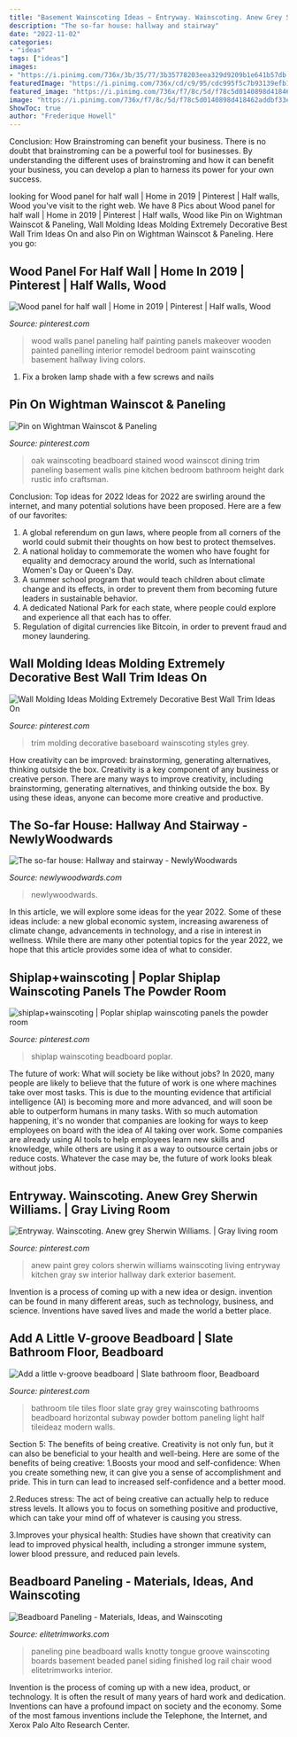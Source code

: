 ```yaml
---
title: "Basement Wainscoting Ideas ~ Entryway. Wainscoting. Anew Grey Sherwin Williams."
description: "The so-far house: hallway and stairway"
date: "2022-11-02"
categories:
- "ideas"
tags: ["ideas"]
images:
- "https://i.pinimg.com/736x/3b/35/77/3b35778203eea329d9209b1e641b57db.jpg"
featuredImage: "https://i.pinimg.com/736x/cd/c9/95/cdc995f5c7b93139efb11aec0239f294--half-wood-panel-walls-half-walls.jpg?b=t"
featured_image: "https://i.pinimg.com/736x/f7/8c/5d/f78c5d0140898d418462addbf33e7843--basement-renovations-basement-ideas.jpg"
image: "https://i.pinimg.com/736x/f7/8c/5d/f78c5d0140898d418462addbf33e7843--basement-renovations-basement-ideas.jpg"
ShowToc: true
author: "Frederique Howell"
---
```



Conclusion: How Brainstroming can benefit your business.
There is no doubt that brainstroming can be a powerful tool for businesses. By understanding the different uses of brainstroming and how it can benefit your business, you can develop a plan to harness its power for your own success.

	

		
looking for Wood panel for half wall | Home in 2019 | Pinterest | Half walls, Wood you've visit to the right web. We have 8 Pics about Wood panel for half wall | Home in 2019 | Pinterest | Half walls, Wood like Pin on Wightman Wainscot &amp; Paneling, Wall Molding Ideas Molding Extremely Decorative Best Wall Trim Ideas On and also Pin on Wightman Wainscot &amp; Paneling. Here you go:
		
    
## Wood Panel For Half Wall | Home In 2019 | Pinterest | Half Walls, Wood

<img loading=lazy src="https://i.pinimg.com/736x/cd/c9/95/cdc995f5c7b93139efb11aec0239f294--half-wood-panel-walls-half-walls.jpg?b=t" onerror="this.onerror=null;this.src='https://tse2.mm.bing.net/th?id=OIP.IT3YB63V7of0B_MYA60YqwHaLl&amp;pid=15.1';" alt="Wood panel for half wall | Home in 2019 | Pinterest | Half walls, Wood">

_Source: pinterest.com_

>wood walls panel paneling half painting panels makeover wooden painted panelling interior remodel bedroom paint wainscoting basement hallway living colors. 

	

1. Fix a broken lamp shade with a few screws and nails

    
## Pin On Wightman Wainscot &amp; Paneling

<img loading=lazy src="https://i.pinimg.com/736x/f7/8c/5d/f78c5d0140898d418462addbf33e7843--basement-renovations-basement-ideas.jpg" onerror="this.onerror=null;this.src='https://tse2.mm.bing.net/th?id=OIP.tNlMYDnvSI32r4sZt3kofAHaLJ&amp;pid=15.1';" alt="Pin on Wightman Wainscot &amp; Paneling">

_Source: pinterest.com_

>oak wainscoting beadboard stained wood wainscot dining trim paneling basement walls pine kitchen bedroom bathroom height dark rustic info craftsman. 

	

Conclusion: Top ideas for 2022
Ideas for 2022 are swirling around the internet, and many potential solutions have been proposed. Here are a few of our favorites: 
1. A global referendum on gun laws, where people from all corners of the world could submit their thoughts on how best to protect themselves. 
2. A national holiday to commemorate the women who have fought for equality and democracy around the world, such as International Women's Day or Queen's Day. 
3. A summer school program that would teach children about climate change and its effects, in order to prevent them from becoming future leaders in sustainable behavior. 
4. A dedicated National Park for each state, where people could explore and experience all that each has to offer. 
5. Regulation of digital currencies like Bitcoin, in order to prevent fraud and money laundering.

    
## Wall Molding Ideas Molding Extremely Decorative Best Wall Trim Ideas On

<img loading=lazy src="https://i.pinimg.com/736x/3b/35/77/3b35778203eea329d9209b1e641b57db.jpg" onerror="this.onerror=null;this.src='https://tse1.mm.bing.net/th?id=OIP.EKTm0seL1SDcP8_GWSinrwHaJ5&amp;pid=15.1';" alt="Wall Molding Ideas Molding Extremely Decorative Best Wall Trim Ideas On">

_Source: pinterest.com_

>trim molding decorative baseboard wainscoting styles grey. 

	

How creativity can be improved: brainstorming, generating alternatives, thinking outside the box.
Creativity is a key component of any business or creative person. There are many ways to improve creativity, including brainstorming, generating alternatives, and thinking outside the box. By using these ideas, anyone can become more creative and productive.

    
## The So-far House: Hallway And Stairway - NewlyWoodwards

<img loading=lazy src="https://newlywoodwards.com/wp-content/uploads/2013/03/6189959413_d7a232861b_b.jpg" onerror="this.onerror=null;this.src='https://tse2.mm.bing.net/th?id=OIP.gJ93si3Pn7lX1NehZQSOlQHaLG&amp;pid=15.1';" alt="The so-far house: Hallway and stairway - NewlyWoodwards">

_Source: newlywoodwards.com_

>newlywoodwards. 

	

In this article, we will explore some ideas for the year 2022. Some of these ideas include: a new global economic system, increasing awareness of climate change, advancements in technology, and a rise in interest in wellness. While there are many other potential topics for the year 2022, we hope that this article provides some idea of what to consider.

    
## Shiplap+wainscoting | Poplar Shiplap Wainscoting Panels The Powder Room

<img loading=lazy src="https://i.pinimg.com/736x/f9/c3/da/f9c3da00eef323d9589a287bfe79818e.jpg" onerror="this.onerror=null;this.src='https://tse4.mm.bing.net/th?id=OIP.cq9T23KxsKP1fba_GYZbPgHaLH&amp;pid=15.1';" alt="shiplap+wainscoting | Poplar shiplap wainscoting panels the powder room">

_Source: pinterest.com_

>shiplap wainscoting beadboard poplar. 

	

The future of work: What will society be like without jobs?
In 2020, many people are likely to believe that the future of work is one where machines take over most tasks. This is due to the mounting evidence that artificial intelligence (AI) is becoming more and more advanced, and will soon be able to outperform humans in many tasks. With so much automation happening, it's no wonder that companies are looking for ways to keep employees on board with the idea of AI taking over work. Some companies are already using AI tools to help employees learn new skills and knowledge, while others are using it as a way to outsource certain jobs or reduce costs. Whatever the case may be, the future of work looks bleak without jobs.

    
## Entryway. Wainscoting. Anew Grey Sherwin Williams. | Gray Living Room

<img loading=lazy src="https://i.pinimg.com/736x/c7/73/33/c77333afedc4c6a6f0526e175e1c73ed--anew-grey-wainscoting.jpg" onerror="this.onerror=null;this.src='https://tse4.mm.bing.net/th?id=OIP.TRl41dX1WXihS1QWTtRKYAHaJ3&amp;pid=15.1';" alt="Entryway. Wainscoting. Anew grey Sherwin Williams. | Gray living room">

_Source: pinterest.com_

>anew paint grey colors sherwin williams wainscoting living entryway kitchen gray sw interior hallway dark exterior basement. 

	

Invention is a process of coming up with a new idea or design. invention can be found in many different areas, such as technology, business, and science. Inventions have saved lives and made the world a better place.

    
## Add A Little V-groove Beadboard | Slate Bathroom Floor, Beadboard

<img loading=lazy src="https://i.pinimg.com/736x/c0/e3/c0/c0e3c0852ed20db7903d8d40401aeeae--simple-bathroom-family-bathroom.jpg" onerror="this.onerror=null;this.src='https://tse4.mm.bing.net/th?id=OIP.HF8m0eG1JyRkhwlFDZGFwQHaKv&amp;pid=15.1';" alt="Add a little v-groove beadboard | Slate bathroom floor, Beadboard">

_Source: pinterest.com_

>bathroom tile tiles floor slate gray grey wainscoting bathrooms beadboard horizontal subway powder bottom paneling light half tileideaz modern walls. 

	

Section 5: The benefits of being creative.
Creativity is not only fun, but it can also be beneficial to your health and well-being. Here are some of the benefits of being creative:
1.Boosts your mood and self-confidence: When you create something new, it can give you a sense of accomplishment and pride. This in turn can lead to increased self-confidence and a better mood.

2.Reduces stress: The act of being creative can actually help to reduce stress levels. It allows you to focus on something positive and productive, which can take your mind off of whatever is causing you stress.

3.Improves your physical health: Studies have shown that creativity can lead to improved physical health, including a stronger immune system, lower blood pressure, and reduced pain levels.


    
## Beadboard Paneling - Materials, Ideas, And Wainscoting

<img loading=lazy src="http://elitetrimworks.com/skin1/images/gallery/beaded_panel/pine_boardboard_paneling.jpg" onerror="this.onerror=null;this.src='https://tse3.mm.bing.net/th?id=OIP.Ty8w5rAH4Oq3QRGfye578QHaFo&amp;pid=15.1';" alt="Beadboard Paneling - Materials, Ideas, and Wainscoting">

_Source: elitetrimworks.com_

>paneling pine beadboard walls knotty tongue groove wainscoting boards basement beaded panel siding finished log rail chair wood elitetrimworks interior. 

	

Invention is the process of coming up with a new idea, product, or technology. It is often the result of many years of hard work and dedication. Inventions can have a profound impact on society and the economy. Some of the most famous inventions include the Telephone, the Internet, and Xerox Palo Alto Research Center.

